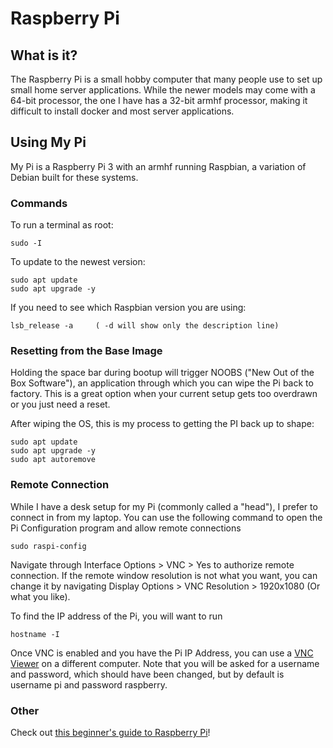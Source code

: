 # Raspberry Pi

## What is it?

The Raspberry Pi is a small hobby computer that many people use to set up small home server applications. While the newer models may come with a 64-bit processor, the one I have has a 32-bit armhf processor, making it difficult to install docker and most server applications. 

## Using My Pi

My Pi is a Raspberry Pi 3 with an armhf running Raspbian, a variation of Debian built for these systems. 

### Commands

To run a terminal as root:

	sudo -I

To update to the newest version:

	sudo apt update
	sudo apt upgrade -y

If you need to see which Raspbian version you are using:

	lsb_release -a     ( -d will show only the description line)

### Resetting from the Base Image

Holding the space bar during bootup will trigger NOOBS ("New Out of the Box Software"), an application through which you can wipe the Pi back to factory. This is a great option when your current setup gets too overdrawn or you just need a reset.

After wiping the OS, this is my process to getting the PI back up to shape:

	sudo apt update
	sudo apt upgrade -y
	sudo apt autoremove

### Remote Connection

While I have a desk setup for my Pi (commonly called a "head"), I prefer to connect in from my laptop. You can use the following command to open the Pi Configuration program and allow remote connections

	sudo raspi-config

Navigate through Interface Options > VNC > Yes to authorize remote connection. If the remote window resolution is not what you want, you can change it by navigating Display Options > VNC Resolution > 1920x1080 (Or what you like).

To find the IP address of the Pi, you will want to run 

	hostname -I 

Once VNC is enabled and you have the Pi IP Address, you can use a [VNC Viewer](https://www.realvnc.com/en/connect/download/viewer/) on a different computer. Note that you will be asked for a username and password, which should have been changed, but by default is username pi and password raspberry.

### Other

Check out [this beginner's guide to Raspberry Pi](https://www.embeddedrelated.com/showarticle/1332.php)!

